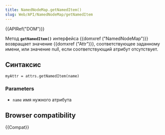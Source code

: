 ```yaml
---
title: NamedNodeMap.getNamedItem()
slug: Web/API/NamedNodeMap/getNamedItem
---
```


{{APIRef("DOM")}}

Метод **`getNamedItem()`** интерфейса {{domxref ("NamedNodeMap")}} возвращает значение {{domxref ("Attr")}}, соответствующее заданному имени, или значение null, если соответствующий атрибут отсутствует.

## Синтаксис

```
myAttr = attrs.getNamedItem(name)
```

### Parameters

- `name` имя нужного атрибута

## Browser compatibility

{{Compat}}
